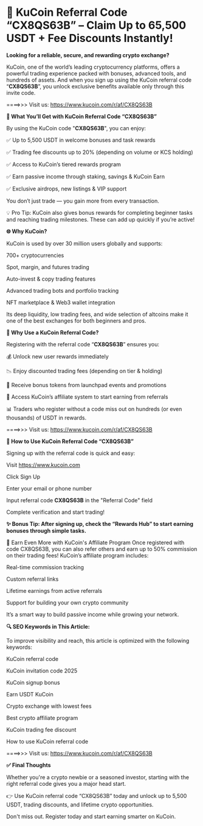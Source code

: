 # 🚀 KuCoin Referral Code “CX8QS63B” – Claim Up to 65,500 USDT + Fee Discounts Instantly!


**Looking for a reliable, secure, and rewarding crypto exchange?**

KuCoin, one of the world’s leading cryptocurrency platforms, offers a powerful trading experience packed with bonuses, advanced tools, and hundreds of assets. And when you sign up using the KuCoin referral code “**CX8QS63B**”, you unlock exclusive benefits available only through this invite code.

====>>> Visit us: https://www.kucoin.com/r/af/CX8QS63B

**🎁 What You’ll Get with KuCoin Referral Code “CX8QS63B”**

By using the KuCoin code "**CX8QS63B**", you can enjoy:

✅ Up to 5,500 USDT in welcome bonuses and task rewards

✅ Trading fee discounts up to 20% (depending on volume or KCS holding)

✅ Access to KuCoin’s tiered rewards program

✅ Earn passive income through staking, savings & KuCoin Earn

✅ Exclusive airdrops, new listings & VIP support

You don’t just trade — you gain more from every transaction.

💡 Pro Tip: KuCoin also gives bonus rewards for completing beginner tasks and reaching trading milestones. These can add up quickly if you’re active!

**🌐 Why KuCoin?**

KuCoin is used by over 30 million users globally and supports:

700+ cryptocurrencies

Spot, margin, and futures trading

Auto-invest & copy trading features

Advanced trading bots and portfolio tracking

NFT marketplace & Web3 wallet integration

Its deep liquidity, low trading fees, and wide selection of altcoins make it one of the best exchanges for both beginners and pros.

**🧠 Why Use a KuCoin Referral Code?**

Registering with the referral code “**CX8QS63B**” ensures you:

💰 Unlock new user rewards immediately

📉 Enjoy discounted trading fees (depending on tier & holding)

🎁 Receive bonus tokens from launchpad events and promotions

🎯 Access KuCoin’s affiliate system to start earning from referrals

📊 Traders who register without a code miss out on hundreds (or even thousands) of USDT in rewards.

====>>> Visit us: https://www.kucoin.com/r/af/CX8QS63B

**🔧 How to Use KuCoin Referral Code “CX8QS63B”**

Signing up with the referral code is quick and easy:

Visit https://www.kucoin.com

Click Sign Up

Enter your email or phone number

Input referral code **CX8QS63B** in the "Referral Code" field

Complete verification and start trading!

**✨ Bonus Tip: After signing up, check the “Rewards Hub” to start earning bonuses through simple tasks.**

💸 Earn Even More with KuCoin's Affiliate Program
Once registered with code CX8QS63B, you can also refer others and earn up to 50% commission on their trading fees! KuCoin’s affiliate program includes:

Real-time commission tracking

Custom referral links

Lifetime earnings from active referrals

Support for building your own crypto community

It’s a smart way to build passive income while growing your network.

**🔍 SEO Keywords in This Article:**

To improve visibility and reach, this article is optimized with the following keywords:

KuCoin referral code

KuCoin invitation code 2025

KuCoin signup bonus

Earn USDT KuCoin

Crypto exchange with lowest fees

Best crypto affiliate program

KuCoin trading fee discount

How to use KuCoin referral code

====>>> Visit us: https://www.kucoin.com/r/af/CX8QS63B

**✅ Final Thoughts**

Whether you're a crypto newbie or a seasoned investor, starting with the right referral code gives you a major head start.

👉 Use KuCoin referral code “CX8QS63B” today and unlock up to 5,500 USDT, trading discounts, and lifetime crypto opportunities.

Don't miss out. Register today and start earning smarter on KuCoin.
